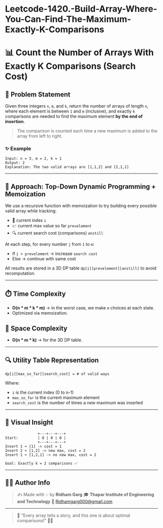 # Leetcode-1420.-Build-Array-Where-You-Can-Find-The-Maximum-Exactly-K-Comparisons
# 📊 Count the Number of Arrays With Exactly K Comparisons (Search Cost)

## 🧩 Problem Statement

Given three integers `n`, `m`, and `k`, return the number of arrays of length `n`, where each element is between `1` and `m` (inclusive), and exactly `k` comparisons are needed to find the maximum element **by the end of insertion**.

> The comparison is counted each time a new maximum is added to the array from left to right.

### ✨ Example

```
Input: n = 3, m = 2, k = 1
Output: 2
Explanation: The two valid arrays are [1,1,2] and [2,1,1]
```

---

## 🧠 Approach: Top-Down Dynamic Programming + Memoization

We use a recursive function with memoization to try building every possible valid array while tracking:

* 📏 current index `i`
* 📈 current max value so far `prevelement`
* 🔍 current search cost (comparisons) `anstill`

At each step, for every number `j` from `1` to `m`:

* If `j > prevelement` → increase `search cost`
* Else → continue with same cost

All results are stored in a 3D DP table `dp[i][prevelement][anstill]` to avoid recomputation.

---

## ⏱️ Time Complexity

* **O(n \* m \* k \* m)** → in the worst case, we make `m` choices at each state.
* Optimized via memoization.

## 💾 Space Complexity

* **O(n \* m \* k)** → for the 3D DP table.

---

## 🔍 Utility Table Representation

```
dp[i][max_so_far][search_cost] = # of valid ways
```

Where:

* `i` is the current index (0 to n-1)
* `max_so_far` is the current maximum element
* `search_cost` is the number of times a new maximum was inserted

---

## 🎨 Visual Insight

```
               +---+---+---+
Start:         | 0 | 0 | 0 |
               +---+---+---+
Insert 1 ➡️ [1] -> cost = 1
Insert 2 ➡️ [1,2] -> new max, cost = 2
Insert 1 ➡️ [1,2,1] -> no new max, cost = 2

Goal: Exactly k = 2 comparisons ✅
```

---

## 🧑‍💻 Author Info

> ✍️ Made with 💡 by **Ridham Garg**
> 🎓 **Thapar Institute of Engineering and Technology**
> 📧 [Ridhamgarg000@gmail.com](mailto:Ridhamgarg000@gmail.com)

---

> 🚀 "Every array tells a story, and this one is about optimal comparisons!" 🧮✨
